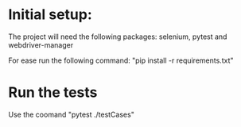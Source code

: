 # Initial setup:

The project will need the following packages: selenium, pytest and webdriver-manager

For ease run the following command: "pip install -r requirements.txt"

# Run the tests

Use the coomand "pytest ./testCases"

